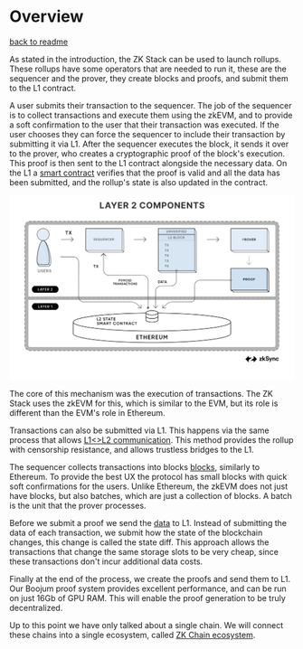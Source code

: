 # Overview

[back to readme](../README.md)

As stated in the introduction, the ZK Stack can be used to launch rollups. These rollups have some operators that are
needed to run it, these are the sequencer and the prover, they create blocks and proofs, and submit them to the L1
contract.

A user submits their transaction to the sequencer. The job of the sequencer is to collect transactions and execute them
using the zkEVM, and to provide a soft confirmation to the user that their transaction was executed. If the user chooses
they can force the sequencer to include their transaction by submitting it via L1. After the sequencer executes the
block, it sends it over to the prover, who creates a cryptographic proof of the block's execution. This proof is then
sent to the L1 contract alongside the necessary data. On the L1 a [smart contract](./l1_smart_contracts.md) verifies
that the proof is valid and all the data has been submitted, and the rollup's state is also updated in the contract.

![Components](./img/L2_Components.png)

The core of this mechanism was the execution of transactions. The ZK Stack uses the zkEVM for this, which is similar to
the EVM, but its role is different than the EVM's role in Ethereum.

Transactions can also be submitted via L1. This happens via the same process that allows
[L1<>L2 communication](./contracts/settlement_contracts/priority_queue/processing_of_l1-l2_txs.md). This method provides
the rollup with censorship resistance, and allows trustless bridges to the L1.

The sequencer collects transactions into blocks
[blocks](./contracts/l2_system_contracts/batches_and_blocks_on_zksync.md), similarly to Ethereum. To provide the best UX
the protocol has small blocks with quick soft confirmations for the users. Unlike Ethereum, the zkEVM does not just have
blocks, but also batches, which are just a collection of blocks. A batch is the unit that the prover processes.

Before we submit a proof we send the [data](./contracts/settlement_contracts/data_availability/README.md) to L1. Instead
of submitting the data of each transaction, we submit how the state of the blockchain changes, this change is called the
state diff. This approach allows the transactions that change the same storage slots to be very cheap, since these
transactions don't incur additional data costs.

Finally at the end of the process, we create the proofs and send them to L1. Our Boojum proof system provides excellent
performance, and can be run on just 16Gb of GPU RAM. This will enable the proof generation to be truly decentralized.

Up to this point we have only talked about a single chain. We will connect these chains into a single ecosystem, called
[ZK Chain ecosystem](./contracts/chain_management/overview.md).
